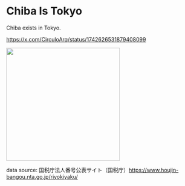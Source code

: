 # Chiba Is Tokyo
Chiba exists in Tokyo.

https://x.com/CirculoArq/status/1742626531879408099

<img src="https://github.com/gojiteji/ChibaIsTokyo/assets/38291975/f459fbe6-4bfc-40e0-b341-6e066a9f2e00" width="300px"/>


data source: 国税庁法人番号公表サイト（国税庁）https://www.houjin-bangou.nta.go.jp/riyokiyaku/
